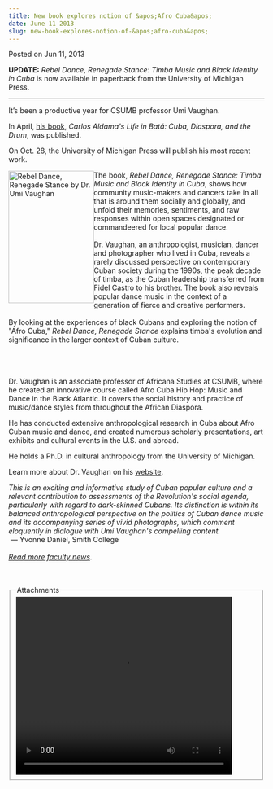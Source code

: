 ```yaml
---
title: New book explores notion of &apos;Afro Cuba&apos;
date: June 11 2013
slug: new-book-explores-notion-of-&apos;afro-cuba&apos;
---
```


 



<span class="date">Posted on Jun 11, 2013    </span>
<p><strong>UPDATE:</strong> <em>Rebel Dance, Renegade Stance: Timba
Music and Black Identity in Cuba</em>&#xA0;is now available in
paperback from the University of Michigan Press.</p>
<hr>
<p>It&#x2019;s been a productive year for CSUMB professor Umi Vaughan.</p>
<p>In April, <a href="../../mar/15/new-book-traces-history-bata%CC%81-drumming.html" rel="nofollow">his book</a>, <em>Carlos Aldama&apos;s Life in Bat&#xE1;:
Cuba, Diaspora, and the Drum</em>, was published.</p>
<p>On Oct. 28, the University of Michigan Press will publish his
most recent work.</p>
<p><img alt="Rebel Dance, Renegade Stance by Dr. Umi Vaughan" src="https://news.csumb.edu/sites/default/files/65/attachments/news/images/umi_book_for_web.jpg" style="float:left; width:168px; height:260px">The book, <em>Rebel
Dance, Renegade Stance: Timba Music and Black Identity in
Cuba</em>, shows how community music-makers and dancers take in all
that is around them socially and globally, and unfold their
memories, sentiments, and raw responses within open spaces
designated or commandeered for local popular dance.<br>
<br>
Dr. Vaughan, an anthropologist, musician, dancer and photographer
who lived in Cuba, reveals a rarely discussed perspective on
contemporary Cuban society during the 1990s, the peak decade of
timba, as the Cuban leadership transferred from Fidel Castro to his
brother. The book also reveals popular dance music in the context
of a generation of fierce and creative performers.<br>
<br>
By looking at the experiences of black Cubans and exploring the
notion of &quot;Afro Cuba,&quot; <em>Rebel Dance, Renegade Stance</em>
explains timba&apos;s evolution and significance in the larger context
of Cuban culture.</br></br></br></br></img></p>
<p>Dr. Vaughan is an associate professor of Africana Studies at
CSUMB, where he&#xA0;created an&#xA0;innovative course called Afro
Cuba Hip Hop: Music and Dance in the Black Atlantic. It covers the
social history and practice of music/dance styles from throughout
the African Diaspora.</p>
<p>He has conducted extensive anthropological research in Cuba
about Afro Cuban music and dance, and created numerous scholarly
presentations, art exhibits and cultural events in the U.S. and
abroad.</p>
<p>He holds a Ph.D. in cultural anthropology from the University of
Michigan.</p>
<p>Learn more about Dr. Vaughan on his <a href="https://umiart.com" rel="nofollow">website</a>.&#xA0;</p>
<p><em>This is an exciting and informative study of Cuban popular
culture and a relevant contribution to assessments of the
Revolution&apos;s social agenda, particularly with regard to
dark-skinned Cubans. Its distinction is within its balanced
anthropological perspective on the politics of Cuban dance music
and its accompanying series of vivid photographs, which comment
eloquently in dialogue with Umi Vaughan&apos;s compelling
content.</em><br>
&#x2028;&#x2014; Yvonne Daniel, Smith College<br>
<br>
<em><a href="../../nov/25/faculty-highlights.html" rel="nofollow">Read more faculty news</a></em>.</br></br></br></p>
<fieldset class="fieldgroup group-attachments">
<legend>Attachments</legend>
<div class="field field-type-emvideo field-field-attach-video">
<div class="field-items">
<div class="field-item odd">
<div class="emvideo emvideo-video emvideo-youtube">
<div class="emfield-emvideo emfield-emvideo-youtube">
<div id="emvideo-youtube-flash-wrapper-1">
<!--<object type="application/x-shockwave-flash" height="350" width="425" data="https://www.youtube.com/v/Ua16dMpRZfM&amp;rel=0&amp;enablejsapi=1&amp;playerapiid=ytplayer&amp;fs=1" id="emvideo-youtube-flash-1">
          <param name="movie" value="https://www.youtube.com/v/Ua16dMpRZfM&amp;rel=0&amp;enablejsapi=1&amp;playerapiid=ytplayer&amp;fs=1" />
          <param name="allowScriptAccess" value="sameDomain"/>
          <param name="quality" value="best"/>
          <param name="allowFullScreen" value="true"/>
          <param name="bgcolor" value="#FFFFFF"/>
          <param name="scale" value="noScale"/>
          <param name="salign" value="TL"/>
          <param name="FlashVars" value="playerMode=embedded" />
          <param name="wmode" value="transparent" />
        </object>-->
<video controls="" width="425" height="350">
<source src="https://r20---sn-o097zne6.googlevideo.com/videoplayback?ipbits=0&amp;sparams=dur,id,initcwndbps,ip,ipbits,itag,mm,ms,mv,pl,ratebypass,source,upn,expire&amp;initcwndbps=4287500&amp;id=o-AGwYxwxbQrF0q87pG6TDYjgAdPWqG-Wfad4TnmySmd9_&amp;ratebypass=yes&amp;pl=23&amp;signature=4725A0501AC5F6F67D74D99AE89B3CAC5AC29F6C.485CC8F56DD46C1E1ED3950DB0008C41DF508C86&amp;mm=31&amp;key=yt5&amp;upn=XOeDTLskqks&amp;ms=au&amp;source=youtube&amp;fexp=900718,907263,916104,923368,927622,929821,930676,936121,9406392,941004,943917,947225,948124,952302,952605,952901,955301,957103,957105,957201,959701&amp;mv=m&amp;dur=245.852&amp;mt=1422319324&amp;itag=18&amp;ip=198.189.249.65&amp;expire=1422340970&amp;sver=3&amp;name=Ua16dMpRZfM" type="video/mp4"/></video></div>
</div>
</div>
</div>
</div>
</div>
</fieldset>
</hr>




```
